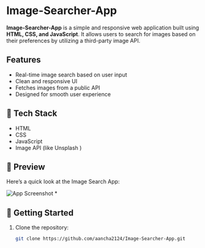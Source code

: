 # Image-Searcher-App

**Image-Searcher-App** is a simple and responsive web application built using **HTML, CSS, and JavaScript**. It allows users to search for images based on their preferences by utilizing a third-party image API.

##  Features

- Real-time image search based on user input
- Clean and responsive UI
- Fetches images from a public API
- Designed for smooth user experience

## 🔧 Tech Stack

- HTML
- CSS
- JavaScript
- Image API (like Unsplash )

## 📸 Preview



Here’s a quick look at the Image Search App:

![App Screenshot](./images/screenshot.png)
*

## 🚀 Getting Started

1. Clone the repository:
   ```bash
   git clone https://github.com/aancha2124/Image-Searcher-App.git
